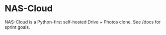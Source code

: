 # NAS-Cloud

NAS-Cloud is a Python-first self-hosted Drive + Photos clone. See /docs for sprint goals.
